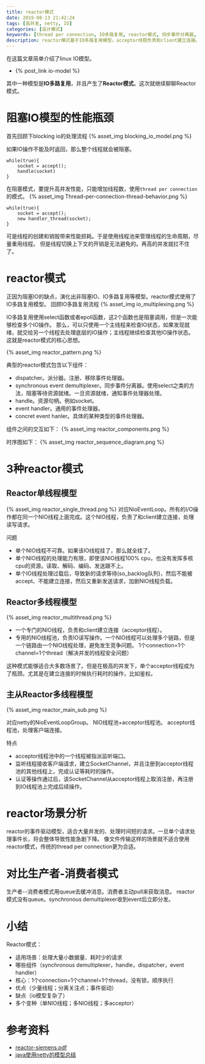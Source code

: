 ```yaml
---
title: reactor模式
date: 2019-08-13 21:42:24
tags: [高并发, netty, IO]
categories: [设计模式]
keywords: [thread per connection, IO多路复用, reactor模式, 同步事件分离器, io multiplexing]
description: reactor模式基于IO多路复用模型。acceptor线程负责和client建立连接。由同步事件分离器检查就绪IO通道，并且交给NIO线程池负责处理IO读写请求。
---
```


在这篇文章简单介绍了linux IO模型。
- {% post_link io-model %}

其中一种模型是**IO多路复用**，并且产生了**Reactor模式**。这次就继续聊聊Reactor模式。

# 阻塞IO模型的性能瓶颈

首先回顾下blocking io的处理流程
{% asset_img blocking_io_model.png %}

如果IO操作不能及时返回，那么整个线程就会被阻塞。
```
while(true){ 
    socket = accept(); 
    handle(socket) 
} 
```
在阻塞模式，要提升高并发性能，只能增加线程数，使用`thread per connection`的模式。
{% asset_img Thread-per-connection-thread-behavior.png %}
```
while(true){ 
    socket = accept(); 
    new handler_thread(socket); 
} 
```
可是线程的创建和销毁带来性能损耗。于是使用线程池来管理线程的生命周期，尽量重用线程。
但是线程切换上下文的开销是无法避免的。再高的并发就扛不住了。

# reactor模式

正因为阻塞IO的缺点，演化出非阻塞IO、IO多路复用等模型。reactor模式使用了IO多路复用模型。
回顾IO多路复用流程
{% asset_img io_multiplexing.png %}

IO多路复用使用select函数或者epoll函数，这2个函数也是阻塞调用，但是一次能够检查多个IO操作。
那么，可以只使用一个主线程来检查IO状态，如果发现就绪，就交给另一个线程去处理底层的IO操作；主线程继续检查其他IO操作状态。
这就是reactor模式的核心思想。

{% asset_img reactor_pattern.png %}

典型的reactor模式包含以下组件：
- dispatcher。派分器。注册、移除事件处理器。
- synchronous event demultiplexer。同步事件分离器。使用select之类的方法，阻塞等待资源就绪。一旦资源就绪，通知事件处理器处理。
- handle。资源句柄。例如socket。
- event handler。通用的事件处理器。
- concret event hanler。具体的某种类型的事件处理器。

<!-- more -->


组件之间的交互如下：
{% asset_img reactor_components.png %}

时序图如下：
{% asset_img reactor_sequence_diagram.png %}

# 3种reactor模式

## Reactor单线程模型

{% asset_img reactor_single_thread.png %}
对应NioEventLoop。所有的I/O操作都在同一个NIO线程上面完成。这个NIO线程，负责了和client建立连接，处理读写请求。

问题
- 单个NIO线程不可靠。如果该IO线程挂了，那么就全挂了。
- 单个NIO线程的处理能力有限，即使该NIO线程100% cpu，也没有发挥多核cpu的资源。读取、解码、编码、发送跟不上。
- 单个IO线程处理过载后，导致新的请求等待(so_backlog队列)，然后不能被accept、不能建立连接，然后又重新发送请求，加剧NIO线程负载。

## Reactor多线程模型

{% asset_img reactor_multithread.png %}

- 一个专门的NIO线程，负责和client建立连接（acceptor线程）。
- 专用的NIO线程池，负责IO读写操作。一个NIO线程可以处理多个链路，但是一个链路由一个NIO线程处理，避免发生竞争问题。 1个connection=1个channel=1个thread（解决并发的线程安全问题）

这种模式能够适合大多数场景了。但是在极高的并发下，单个acceptor线程成为了瓶颈。尤其是在建立连接的时候执行耗时的操作，比如鉴权。


## 主从Reactor多线程模型 

{% asset_img reactor_main_sub.png %}

对应netty的NioEventLoopGroup。
NIO线程池+acceptor线程池。
acceptor线程池，处理客户端连接。

特点
- acceptor线程池中的一个线程被指派监听端口。
- 监听线程接收客户端请求，建立SocketChannel，并且注册到acceptor线程池的其他线程上，完成认证等耗时的操作。
- 认证等操作通过后，该SocketChannel从acceptor线程上取消注册，再注册到IO线程池上完成后续操作。

# reactor场景分析

reactor的事件驱动模型，适合大量并发的、处理时间短的请求。一旦单个请求处理事件长，将会整体导致性能急剧下降。
像文件传输这样的场景就不适合使用reactor模式，传统的thread per connection更为合适。

# 对比生产者-消费者模式

生产者--消费者模式用queue去缓冲消息。消费者主动pull来获取消息。
reactor模式没有queue。synchronous demultiplexer收到event后立即分发。

# 小结

Reactor模式：
- 适用场景：处理大量小数据量、耗时少的请求
- 哪些组件（synchronous demultiplexer，handle，dispatcher，event handler）
- 核心：1个connection=1个channel=1个thread，没有锁，顺序执行
- 优点（少量线程；分离关注点；事件驱动）
- 缺点（io模型复杂了）
- 多个变种（单NIO线程；多NIO线程；多acceptor）


# 参考资料

- [reactor-siemens.pdf](http://www.dre.vanderbilt.edu/~schmidt/PDF/reactor-siemens.pdf)
- [java使用netty的模型总结](https://www.cnblogs.com/ydymz/p/10219637.html)


